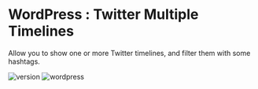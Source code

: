 # WordPress : Twitter Multiple Timelines
Allow you to show one or more Twitter timelines, and filter them with some hashtags.

![version](https://img.shields.io/badge/version-1.0-orange.svg?style=flat-square)
![wordpress](https://img.shields.io/badge/wordpress-4.5-brightgreen.svg?style=flat-square)
